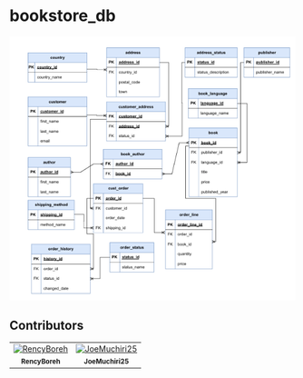 ﻿# bookstore_db
![bookstore ERD](https://github.com/mutheeEverlyn/Book_Store_DB/blob/ef406f067fcea35a22299833a45c45edac8a67cf/bookstore.PNG)

## Contributors

<!-- readme: contributors -start -->
<table>
	<tbody>
		<tr>
            <td align="center">
                <a href="https://github.com/RencyBoreh">
                    <img src="https://avatars.githubusercontent.com/u/147608409?v=4" width="100;" alt="RencyBoreh"/>
                    <br />
                    <sub><b>RencyBoreh</b></sub>
                </a>
            </td>
            <td align="center">
                <a href="https://github.com/JoeMuchiri25">
                    <img src="https://avatars.githubusercontent.com/u/80405994?v=4" width="100;" alt="JoeMuchiri25"/>
                    <br />
                    <sub><b>JoeMuchiri25</b></sub>
                </a>
            </td>
		</tr>
	<tbody>
</table>
<!-- readme: contributors -end -->

